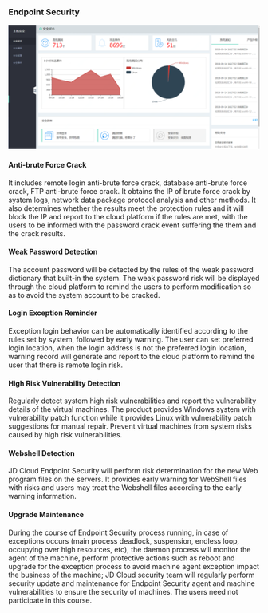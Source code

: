  

### Endpoint Security

![01-intr-functions.png](https://github.com/jdcloudcom/cn/blob/edit/image/Endpoint-Security/01-intr-functions.png)

#### Anti-brute Force Crack

It includes remote login anti-brute force crack, database anti-brute force crack, FTP anti-brute force crack. It obtains the IP of brute force crack by system logs, network data package protocol analysis and other methods. It also determines whether the results meet the protection rules and it will block the IP and report to the cloud platform if the rules are met, with the users to be informed with the password crack event suffering the them and the crack results.

#### Weak Password Detection

The account password will be detected by the rules of the weak password dictionary that built-in the system. The weak password risk will be displayed through the cloud platform to remind the users to perform modification so as to avoid the system account to be cracked.

#### Login Exception Reminder

Exception login behavior can be automatically identified according to the rules set by system, followed by early warning. The user can set preferred login location, when the login address is not the preferred login location, warning record will generate and report to the cloud platform to remind the user that there is remote login risk.

#### High Risk Vulnerability Detection

Regularly detect system high risk vulnerabilities and report the vulnerability details of the virtual machines. The product provides Windows system with vulnerability patch function while it provides Linux with vulnerability patch suggestions for manual repair. Prevent virtual machines from system risks caused by high risk vulnerabilities.

#### Webshell Detection

JD Cloud Endpoint Security will perform risk determination for the new Web program files on the servers. It provides early warning for WebShell files with risks and users may treat the Webshell files according to the early warning information.

#### Upgrade Maintenance

During the course of Endpoint Security process running, in case of exceptions occurs (main process deadlock, suspension, endless loop, occupying over high resources, etc), the daemon process will monitor the agent of the machine, perform protective actions such as reboot and upgrade for the exception process to avoid machine agent exception impact the business of the machine; JD Cloud security team will regularly perform security update and maintenance for Endpoint Security agent and machine vulnerabilities to ensure the security of machines. The users need not participate in this course.
